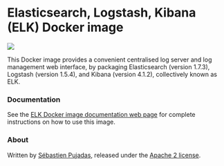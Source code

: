 # Elasticsearch, Logstash, Kibana (ELK) Docker image

[![](https://badge.imagelayers.io/sebp/elk:latest.svg)](https://imagelayers.io/?images=sebp/elk:latest 'Get your own badge on imagelayers.io')

This Docker image provides a convenient centralised log server and log management web interface, by packaging Elasticsearch (version 1.7.3), Logstash (version 1.5.4), and Kibana (version 4.1.2), collectively known as ELK.

### Documentation

See the [ELK Docker image documentation web page](https://spujadas.github.io/elk-docker) for complete instructions on how to use this image.

### About

Written by [Sébastien Pujadas](https://pujadas.net), released under the [Apache 2 license](https://www.apache.org/licenses/LICENSE-2.0).